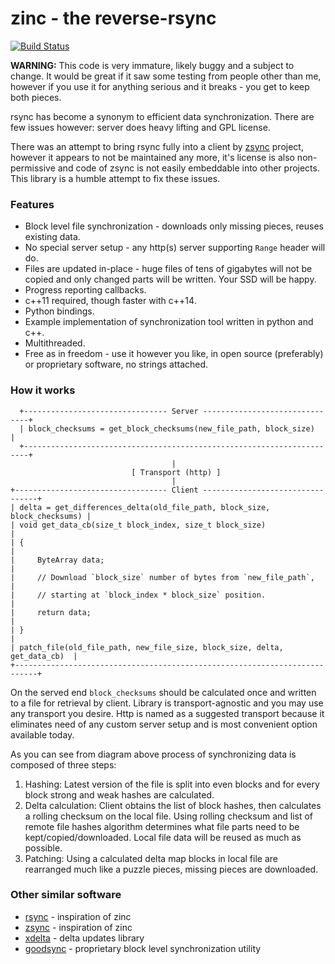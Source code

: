zinc - the reverse-rsync
==========================

[![Build Status](https://travis-ci.org/rokups/zinc.svg?branch=master)](https://travis-ci.org/rokups/zinc)

**WARNING:** This code is very immature, likely buggy and a subject to change. It would be great if it saw some testing
from people other than me, however if you use it for anything serious and it breaks - you get to keep both pieces.

rsync has become a synonym to efficient data synchronization. There are few issues however: server does heavy lifting
and GPL license.

There was an attempt to bring rsync fully into a client by [zsync](http://zsync.moria.org.uk/) project, however it
appears to not be maintained any more, it's license is also non-permissive and code of zsync is not easily embeddable
into other projects. This library is a humble attempt to fix these issues.

### Features

* Block level file synchronization - downloads only missing pieces, reuses existing data.
* No special server setup - any http(s) server supporting `Range` header will do.
* Files are updated in-place - huge files of tens of gigabytes will not be copied and only changed parts will be
written. Your SSD will be happy.
* Progress reporting callbacks.
* c++11 required, though faster with c++14.
* Python bindings.
* Example implementation of synchronization tool written in python and c++.
* Multithreaded.
* Free as in freedom - use it however you like, in open source (preferably) or proprietary software, no strings attached.

### How it works

      +-------------------------------- Server -------------------------------+
      | block_checksums = get_block_checksums(new_file_path, block_size)      |
      +-----------------------------------------------------------------------+
                                        |
                               [ Transport (http) ]
                                        |
    +---------------------------------- Client ---------------------------------+
    | delta = get_differences_delta(old_file_path, block_size, block_checksums) |
    | void get_data_cb(size_t block_index, size_t block_size)                   |
    | {                                                                         |
    |     ByteArray data;                                                       |
    |     // Download `block_size` number of bytes from `new_file_path`,        |
    |     // starting at `block_index * block_size` position.                   |
    |     return data;                                                          |
    | }                                                                         |
    | patch_file(old_file_path, new_file_size, block_size, delta, get_data_cb)  |
    +---------------------------------------------------------------------------+

On the served end `block_checksums` should be calculated once and written to a file for retrieval by client. Library is
transport-agnostic and you may use any transport you desire. Http is named as a suggested transport because it
eliminates need of any custom server setup and is most convenient option available today.

As you can see from diagram above process of synchronizing data is composed of three steps:

1. Hashing: Latest version of the file is split into even blocks and for every block strong and weak hashes are calculated.
2. Delta calculation: Client obtains the list of block hashes, then calculates a rolling checksum on the local file. Using rolling checksum and list of remote file hashes algorithm determines what file parts need to be kept/copied/downloaded. Local file data will be reused as much as possible.
3. Patching: Using a calculated delta map blocks in local file are rearranged much like a puzzle pieces, missing pieces are downloaded.

### Other similar software
* [rsync](https://rsync.samba.org/) - inspiration of zinc
* [zsync](http://zsync.moria.org.uk/) - inspiration of zinc
* [xdelta](http://xdelta.org/) - delta updates library
* [goodsync](https://www.goodsync.com/) - proprietary block level synchronization utility
